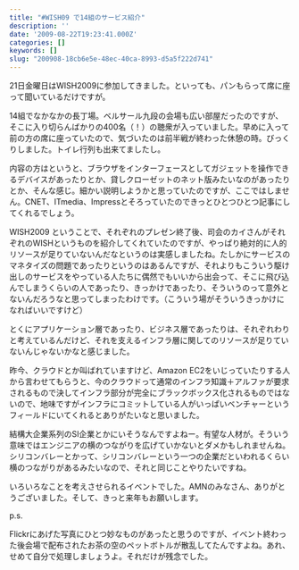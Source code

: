 ```yaml
---
title: "#WISH09 で14組のサービス紹介"
description: ''
date: '2009-08-22T19:23:41.000Z'
categories: []
keywords: []
slug: "200908-18cb6e5e-48ec-40ca-8993-d5a5f222d741"
---
```

21日金曜日はWISH2009に参加してきました。といっても、パンもらって席に座って聞いているだけですが。

14組でなかなかの長丁場。ベルサール九段の会場も広い部屋だったのですが、そこに入り切らんばかりの400名（！）の聴衆が入っていました。早めに入って前の方の席に座っていたので、気づいたのは前半戦が終わった休憩の時。びっくりしました。トイレ行列も出来てましたし。

内容の方はというと、ブラウザをインターフェースとしてガジェットを操作できるデバイスがあったりとか、貸しクローゼットのネット版みたいなのがあったりとか、そんな感じ。細かい説明しようかと思っていたのですが、ここではしません。CNET、ITmedia、Impressとそろっていたのできっとひとつひとつ記事にしてくれるでしょう。

WISH2009 ということで、それぞれのプレゼン終了後、司会のカイさんがそれぞれのWISHというものを紹介してくれていたのですが、やっぱり絶対的に人的リソースが足りていないんだなというのは実感しましたね。たしかにサービスのマネタイズの問題であったりというのはあるんですが、それよりもこういう駆け出しのサービスをやっている人たちに偶然でもいいから出会って、そこに飛び込んでしまうくらいの人であったり、きっかけであったり、そういうのって意外とないんだろうなと思ってしまったわけです。（こういう場がそういうきっかけになればいいですけど）

とくにアプリケーション層であったり、ビジネス層であったりは、それぞれわりと考えているんだけど、それを支えるインフラ層に関してのリソースが足りていないんじゃないかなと感じました。

昨今、クラウドとか叫ばれていますけど、Amazon EC2をいじっていたりする人から言わせてもらうと、今のクラウドって通常のインフラ知識＋アルファが要求されるもので決してインフラ部分が完全にブラックボックス化されるものではないので、地味ですがインフラにコミットしている人がいっぱいベンチャーというフィールドにいてくれるとありがたいなと思いました。

結構大企業系列のSI企業とかにいそうなんですよねー。有望な人材が。そういう意味ではエンジニアの横のつながりを広げていかないとダメかもしれませんね。シリコンバレーとかって、シリコンバレーという一つの企業だといわれるくらい横のつながりがあるみたいなので、それと同じことやりたいですね。

いろいろなことを考えさせられるイベントでした。AMNのみなさん、ありがとうございました。そして、きっと来年もお願いします。

p.s.

Flickrにあげた写真にひとつ妙なものがあったと思うのですが、イベント終わった後会場で配布されたお茶の空のペットボトルが散乱してたんですよね。あれ、せめて自分で処理しましょうよ。それだけが残念でした。